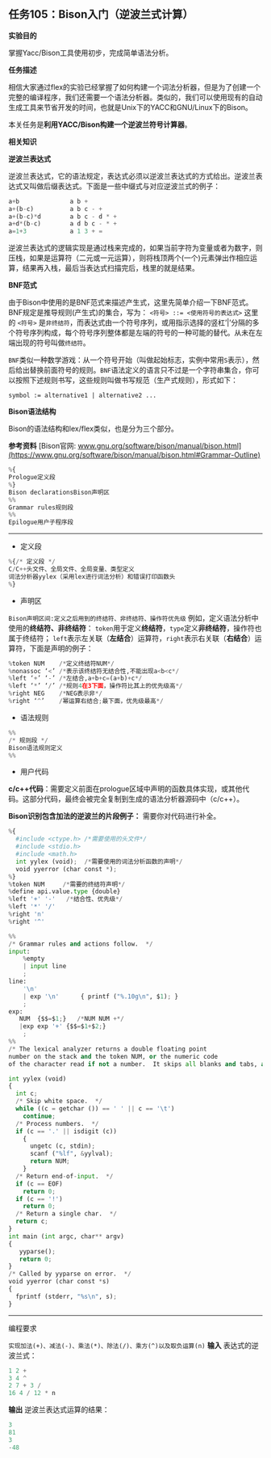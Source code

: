 ## 任务105：Bison入门（逆波兰式计算）

**实验目的**

掌握Yacc/Bison工具使用初步，完成简单语法分析。

**任务描述**

相信大家通过flex的实验已经掌握了如何构建一个词法分析器，但是为了创建一个完整的编译程序，我们还需要一个语法分析器。类似的，我们可以使用现有的自动生成工具来节省开发的时间，也就是Unix下的YACC和GNU/Linux下的Bison。

本关任务是**利用YACC/Bison构建一个逆波兰符号计算器**。

**相关知识**

**逆波兰表达式**

逆波兰表达式，它的语法规定，表达式必须以逆波兰表达式的方式给出。逆波兰表达式又叫做后缀表达式。下面是一些中缀式与对应逆波兰式的例子：

```python
a+b              a b +
a+(b-c)          a b c - +
a+(b-c)*d        a b c - d * +
a+d*(b-c)        a d b c - * +
a=1+3            a 1 3 + = 
```

逆波兰表达式的逻辑实现是通过栈来完成的，如果当前字符为变量或者为数字，则压栈，如果是运算符（二元或一元运算），则将栈顶两个(一个)元素弹出作相应运算，结果再入栈，最后当表达式扫描完后，栈里的就是结果。

**BNF范式**

由于Bison中使用的是BNF范式来描述产生式，这里先简单介绍一下BNF范式。 BNF规定是推导规则(产生式)的集合，写为： `<符号> ::= <使用符号的表达式>` 
      这里的 `<符号>` 是`非终结符`，而表达式由一个符号序列，或用指示选择的竖杠’|’分隔的多个符号序列构成，每个符号序列整体都是左端的符号的一种可能的替代。从未在左端出现的符号叫做`终结符`。

`BNF`类似一种数学游戏：从一个符号开始（叫做起始标志，实例中常用`S`表示），然后给出替换前面符号的规则。`BNF`语法定义的语言只不过是一个字符串集合，你可以按照下述规则书写，这些规则叫做书写规范（生产式规则），形式如下：

`symbol := alternative1 | alternative2 ...`

**Bison语法结构**

Bison的语法结构和lex/flex类似，也是分为三个部分。

**参考资料**
[Bison官网: www.gnu.org/software/bison/manual/bison.html](https://www.gnu.org/software/bison/manual/bison.html#Grammar-Outline)

```python
%{
Prologue定义段
%}
Bison declarationsBison声明区
%%
Grammar rules规则段
%%
Epilogue用户子程序段 
```
__________________________________________________________
- 定义段
```python
%{/* 定义段 */
C/C++头文件、全局文件、全局变量、类型定义
词法分析器yylex（采用lex进行词法分析）和错误打印函数头
%} 
```
- 声明区

`Bison声明区间:定义之后用到的终结符、非终结符、操作符优先级`
例如，定义语法分析中使用的**终结符、非终结符**：
`token`用于定义**终结符**，`type`定义**非终结符**，操作符也属于终结符；
`left`表示左关联（**左结合**）运算符，`right`表示右关联（**右结合**）运算符，下面是声明的例子：

```python
%token NUM    /*定义终结符NUM*/
%nonassoc ‘<’ /*表示该终结符无结合性,不能出现a<b<c*/
%left ‘+’ ‘-’ /*左结合,a+b+c=(a+b)+c*/
%left ‘*’ ‘/’ /*规则4在3下面，操作符比其上的优先级高*/
%right NEG    /*NEG表示非*/
%right ‘^’    /幂运算右结合;最下面，优先级最高*/
```
- 语法规则
```python
%%
/* 规则段 */
Bison语法规则定义
%%
```
- 用户代码


 **c/c++代码**：需要定义前面在prologue区域中声明的函数具体实现，或其他代码。这部分代码，最终会被完全复制到生成的语法分析器源码中（c/c++）。
 
**Bison识别包含加法的逆波兰的片段例子：**
需要你对代码进行补全。

```python
%{
  #include <ctype.h> /*需要使用的头文件*/
  #include <stdio.h>
  #include <math.h>
  int yylex (void);  /*需要使用的词法分析函数的声明*/
  void yyerror (char const *);
%}
%token NUM     /*需要的终结符声明*/
%define api.value.type {double}
%left '+' '-'   /*结合性、优先级*/
%left '*' '/'
%right 'n'
%right '^'

%% 
/* Grammar rules and actions follow.  */
input:
    %empty
	| input line
	;
line:
    '\n'
	| exp '\n'      { printf ("%.10g\n", $1); }
	;
exp:
   NUM	{$$=$1;}   /*NUM NUM +*/
   |exp exp '+' {$$=$1+$2;}  	
	;
%%
/* The lexical analyzer returns a double floating point
number on the stack and the token NUM, or the numeric code
of the character read if not a number.  It skips all blanks and tabs, and returns 0 for end-of-input.  */

int yylex (void)
{
  int c;
  /* Skip white space.  */
  while ((c = getchar ()) == ' ' || c == '\t')
    continue;
  /* Process numbers.  */
  if (c == '.' || isdigit (c))
    {
      ungetc (c, stdin);
      scanf ("%lf", &yylval);
      return NUM;
    }
  /* Return end-of-input.  */
  if (c == EOF)
    return 0;
  if (c == '!')
  	return 0;
  /* Return a single char.  */
  return c;
}
int main (int argc, char** argv)
{
   yyparse();
   return 0;
}
/* Called by yyparse on error.  */
void yyerror (char const *s)
{
  fprintf (stderr, "%s\n", s);
}
```
___________________________________________________________


编程要求

`实现加法(+)、减法(-)、乘法(*)、除法(/)、乘方(^)以及取负运算(n)`
**输入**
表达式的逆波兰式：
```python
1 2 +
3 4 ^
2 7 + 3 /
16 4 / 12 * n
```

**输出**
逆波兰表达式运算的结果：
```python
3
81
3
-48 
```
